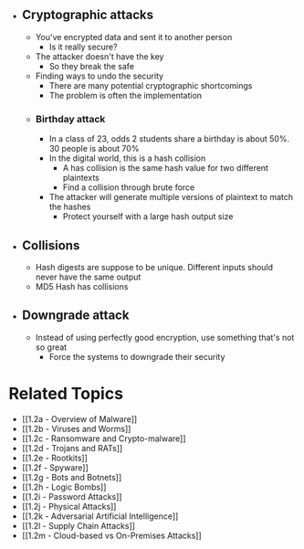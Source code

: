 - ## Cryptographic attacks
	- You've encrypted data and sent it to another person
		- Is it really secure?
	- The attacker doesn't have the key
		- So they break the safe
	- Finding ways to undo the security
		- There are many potential cryptographic shortcomings
		- The problem is often the implementation
	- ### Birthday attack
		- In a class of 23, odds 2 students share a birthday is about 50%. 30 people is about 70%
		- In the digital world, this is a hash collision
			- A has collision is the same hash value for two different plaintexts
			- Find a collision through brute force
		- The attacker will generate multiple versions of plaintext to match the hashes
			- Protect yourself with a large hash output size
- ## Collisions
	- Hash digests are suppose to be unique. Different inputs should never have the same output
	- MD5 Hash has collisions
- ## Downgrade attack
	- Instead of using perfectly good encryption, use something that's not so great
		- Force the systems to downgrade their security

# Related Topics
- [[1.2a - Overview of Malware]]
- [[1.2b - Viruses and Worms]]
- [[1.2c - Ransomware and Crypto-malware]]
- [[1.2d - Trojans and RATs]]
- [[1.2e - Rootkits]]
- [[1.2f - Spyware]]
- [[1.2g - Bots and Botnets]]
- [[1.2h - Logic Bombs]]
- [[1.2i - Password Attacks]]
- [[1.2j - Physical Attacks]]
- [[1.2k - Adversarial Artificial Intelligence]]
- [[1.2l - Supply Chain Attacks]]
- [[1.2m - Cloud-based vs On-Premises Attacks]]
